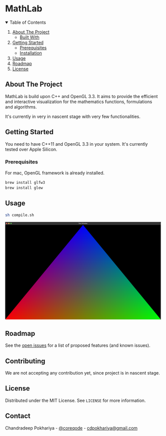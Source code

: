 # MathLab

<!-- TABLE OF CONTENTS -->
<details open="open">
  <summary>Table of Contents</summary>
  <ol>
    <li>
      <a href="#about-the-project">About The Project</a>
      <ul>
        <li><a href="#built-with">Built With</a></li>
      </ul>
    </li>
    <li>
      <a href="#getting-started">Getting Started</a>
      <ul>
        <li><a href="#prerequisites">Prerequisites</a></li>
        <li><a href="#installation">Installation</a></li>
      </ul>
    </li>
    <li><a href="#usage">Usage</a></li>
    <li><a href="#roadmap">Roadmap</a></li>
    <li><a href="#license">License</a></li>
  </ol>
</details>



<!-- ABOUT THE PROJECT -->
## About The Project

MathLab is build upon C++ and OpenGL 3.3. It aims to provide the efficient and interactive visualization for the mathematics functions, formulations and algorithms. 

It's currently in very in nascent stage with very few functionalities. 

<!-- GETTING STARTED -->
## Getting Started

You need to have C++11 and OpenGL 3.3 in your system. It's currently tested over Apple Silicon.

### Prerequisites

For mac, OpenGL framework is already installed. 
```sh
brew install glfw3
brew install glew
```

<!-- USAGE EXAMPLES -->
## Usage

```bash
sh compile.sh
```
![](assets/test_image.png?raw=true)
<!-- ROADMAP -->
## Roadmap

See the [open issues](https://github.com/coreqode/mathlab/issues) for a list of proposed features (and known issues).


<!-- CONTRIBUTING -->
## Contributing

We are not accepting any contribution yet, since project is in nascent stage.

<!-- LICENSE -->
## License

Distributed under the MIT License. See `LICENSE` for more information.

<!-- CONTACT -->
## Contact

Chandradeep Pokhariya - [@coreqode](https://twitter.com/coreqode) - cdpokhariya@gmail.com 


